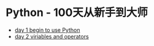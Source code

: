 # Python - 100天从新手到大师

* [day 1 begin to use Python](./day001-begin-to-use-Python.ipynb)
* [day 2 viriables and operators](./day002-viriables-and-operators.ipynb)
